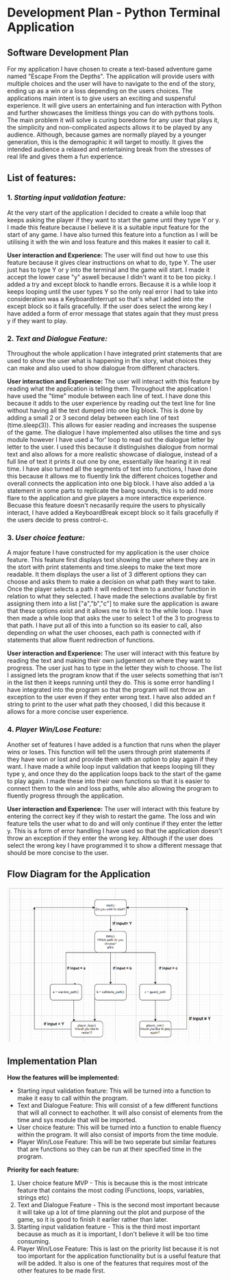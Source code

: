 # **Development Plan - Python Terminal Application**

## **Software Development Plan**

For my application I have chosen to create a text-based adventure game named "Escape From the Depths". The application will provide users with multiple choices and the user will have to navigate to the end of the story, ending up as a win or a loss depending on the users choices. The applications main intent is to give users an exciting and suspensful experience. It will give users an entertaining and fun interaction with Python and further showcases the  limitless things you can do with pythons tools. The main problem it will solve is curing boredome for any user that plays it, the simplicity and non-complicated aspects allows it to be played by any audience. Although, because games are normally played by a younger generation, this is the demographic it will target to mostly. It gives the intended audience a relaxed and entertaining break from the stresses of real life and gives them a fun experience. 

## **List of features:**

### 1. _**Starting input validation feature:**_  
At the very start of the application I decided to create a while loop that keeps asking the player if they want to start the game until they type Y or y. I made this feature because I believe it is a suitable input feature for the start of any game. I have also turned this feature into a function as I will be utilising it with the win and loss feature and this makes it easier to call it.

**User interaction and Experience:**
The user will find out how to use this feature because it gives clear instructions on what to do, type Y. The user just has to type Y or y into the terminal and the game will start. I made it accept the lower case "y" aswell because I didn't want it to be too picky. I added a try and except block to handle errors. Because it is a while loop it keeps looping until the user types Y so the only real error I had to take into consideration was a KeyboardInterrupt so that's what I added into the except block so it fails gracefully. If the user does select the wrong key I have added a form of error message that states again that they must press y if they want to play.

### 2. _**Text and Dialogue Feature:**_
Throughout the whole application I have integrated print statements that are used to show the user what is happening in the story, what choices they can make and also used to show dialogue from different characters. 

**User interaction and Experience:**
The user will interact with this feature by reading what the application is telling them. Throughout the application I have used the "time" module between each line of text. I have done this because it adds to the user experience by reading out the text line for line without having all the text dumped into one big block. This is done by adding a small 2 or 3 second delay between each line of text (time.sleep(3)). This allows for easier reading and increases the suspense of the game. The dialogue I have implemented also utilises the time and sys module however I have used a 'for' loop to read out the dialogue letter by letter to the user. I used this because it distinguishes dialogue from normal text and also allows for a more realistic showcase of dialogue, instead of a full line of text it prints it out one by one, essentially like hearing it in real time. I have also turned all the segments of text into functions, I have done this because it allows me to fluently link the different choices together and overall connects the application into one big block. I have also added a \a statement in some parts to replicate the bang sounds, this is to add more flare to the application and give players a more interactice experience. Becuase this feature doesn't necasarily require the users to physically interact, I have added a KeyboardBreak except block so it fails gracefully if the users decide to press control-c.

### 3. _**User choice feature:**_

A major feature I have constructed for my application is the user choice feature. This feature first displays text showing the user where they are in the stort with print statements and time.sleeps to make the text more readable. It them displays the user a list of 3 different options they can choose and asks them to make a decision on what path they want to take. Once the player selects a path it will redirect them to a another function in relation to what they selected. I have made the selections available by first assigning them into a list ["a","b","c"] to make sure the application is aware that these options exist and it allows me to link it to the while loop. I have then made a while loop that asks the user to select 1 of the 3 to progress to that path. I have put all of this into a function so its easier to call, also depending on what the user chooses, each path is connected with if statements that allow fluent redirection of functions.

**User interaction and Experience:**
The user will interact with this feature by reading the text and making their own judgement on where they want to progress. The user just has to type in the letter they wish to choose. The list I assigned lets the program know that if the user selects something that isn't in the list then it keeps running until they do. This is some error handling I have integrated into the program so that the program will not throw an exception to the user even if they enter wrong text. I have also added an f string to print to the user what path they choosed, I did this because it allows for a more concise user experience.

### 4. _**Player Win/Lose Feature:**_

Another set of features I have added is a function that runs when the player wins or loses. This function will tell the users through print statements if they have won or lost and provide them with an option to play again if they want. I have made a while loop input validation that keeps looping till they type y, and once they do the application loops back to the start of the game to play again. I made these into their own functions so that it is easier to connect them to the win and loss paths, while also allowing the program to fluently progress through the application.

**User interaction and Experience:**
The user will interact with this feature by entering the correct key if  they wish to restart the game. The loss and win feature tells the user what to do and will only continue if they enter the letter y. This is a form of error handling I have used so that the application doesn't throw an exception if they enter the wrong key. Although if the user does select the wrong key I have programmed it to show a different message that should be more concise to the user.

## **Flow Diagram for the Application**

![flow-diagram](appflowdia.PNG)

## **Implementation Plan**

**How the features will be implemented:**

* Starting input validation feature: This will be turned into a function to make it easy to call within the program.
* Text and Dialogue Feature: This will consist of a few different functions that will all connect to eachother. It will also consist of elements from the time and sys module that will be imported.
* User choice feature: This will be turned into a function to enable fluency within the program. It will also consist of imports from the time module.
* Player Win/Lose Feature: This will be two seperate but similar features that are functions so they can be run at their specified time in the program.

**Priority for each feature:**

1.  User choice feature MVP - This is because this is the most intricate feature that contains the most coding (Functions, loops, variables, strings etc)
2. Text and Dialogue Feature - This is the second most important because it will take up a lot of time planning out the plot and purpose of the game, so it is good to finish it earlier rather than later.
3. Starting input validation feature - This is the third most important because as much as it is important, I don't believe it will be too time consuming.
4. Player Win/Lose Feature: This is last on the priority list because it is not too important for the application functionality but is a useful feature that will be added. It also is one of the features that requires most of the other features to be made first.
